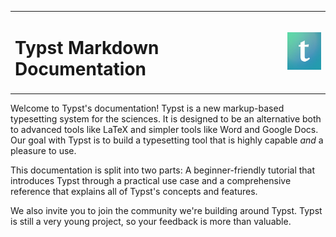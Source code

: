 <div align="center">
<table>
<tr>
<td><h1>Typst Markdown Documentation</h1></td>
<td><img src="assets/idTmyHzBar_logos.jpeg" alt="logo" height="60"></td>
</tr>
</table>
</div>

Welcome to Typst's documentation! Typst is a new markup-based
typesetting system for the sciences. It is designed to be an alternative
both to advanced tools like LaTeX and simpler tools like Word and Google
Docs. Our goal with Typst is to build a typesetting tool that is highly
capable _and_ a pleasure to use.

This documentation is split into two parts: A beginner-friendly tutorial
that introduces Typst through a practical use case and a comprehensive
reference that explains all of Typst's concepts and features.

We also invite you to join the community we're building around Typst.
Typst is still a very young project, so your feedback is more than
valuable.
